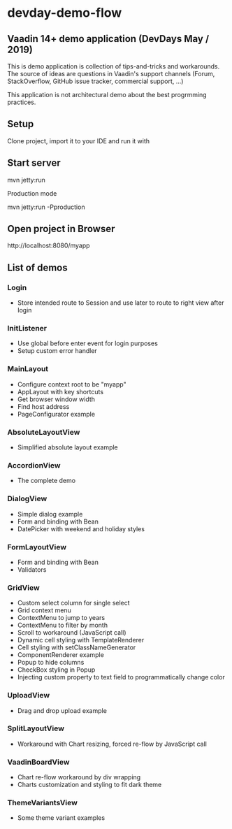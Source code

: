 # devday-demo-flow

## Vaadin 14+ demo application (DevDays May / 2019)

This is demo application is collection of tips-and-tricks and workarounds.
The source of ideas are questions in Vaadin's support channels (Forum, StackOverflow, 
GitHub issue tracker, commercial support, ...)

This application is not architectural demo about the best progrmming practices.

## Setup

Clone project, import it to your IDE and run it with

## Start server

mvn jetty:run

Production mode

mvn jetty:run -Pproduction

## Open project in Browser

http://localhost:8080/myapp

## List of demos

### Login

- Store intended route to Session and use later to route to right view after login

### InitListener

- Use global before enter event for login purposes
- Setup custom error handler

### MainLayout

- Configure context root to be "myapp"
- AppLayout with key shortcuts
- Get browser window width
- Find host address
- PageConfigurator example

### AbsoluteLayoutView

- Simplified absolute layout example

### AccordionView

- The complete demo 

### DialogView

- Simple dialog example
- Form and binding with Bean
- DatePicker with weekend and holiday styles

### FormLayoutView

- Form and binding with Bean 
- Validators

### GridView

- Custom select column for single select
- Grid context menu
- ContextMenu to jump to years
- ContextMenu to filter by month
- Scroll to workaround (JavaScript call)
- Dynamic cell styling with TemplateRenderer
- Cell styling with setClassNameGenerator
- ComponentRenderer example
- Popup to hide columns
- CheckBox styling in Popup
- Injecting custom property to text field to programmatically change color

### UploadView

- Drag and drop upload example

### SplitLayoutView

- Workaround with Chart resizing, forced re-flow by JavaScript call

### VaadinBoardView

- Chart re-flow workaround by div wrapping
- Charts customization and styling to fit dark theme

### ThemeVariantsView

- Some theme variant examples

